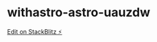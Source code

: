 # withastro-astro-uauzdw

[Edit on StackBlitz ⚡️](https://stackblitz.com/edit/withastro-astro-uauzdw)